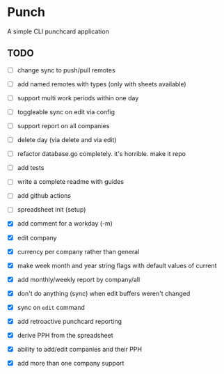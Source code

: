 # Punch

A simple CLI punchcard application

## TODO

- [ ] change sync to push/pull remotes
- [ ] add named remotes with types (only with sheets available)
- [ ] support multi work periods within one day
- [ ] toggleable sync on edit via config
- [ ] support report on all companies
- [ ] delete day (via delete and via edit)
- [ ] refactor database.go completely. it's horrible. make it repo
- [ ] add tests
- [ ] write a complete readme with guides
- [ ] add github actions
- [ ] spreadsheet init (setup)
- [X] add comment for a workday (-m)
- [X] edit company
- [X] currency per company rather than general
- [X] make week month and year string flags with default values of current
- [X] add monthly/weekly report by company/all
- [X] don't do anything (sync) when edit buffers weren't changed
- [X] sync on `edit` command
- [X] add retroactive punchcard reporting 
- [X] derive PPH from the spreadsheet
- [X] ability to add/edit companies and their PPH
- [X] add more than one company support

